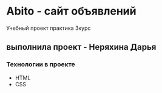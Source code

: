 # Abito - сайт объявлений
Учебный проект практика 3курс

## выполнила проект  - Неряхина Дарья

### Технологии в проекте
- HTML
- CSS

